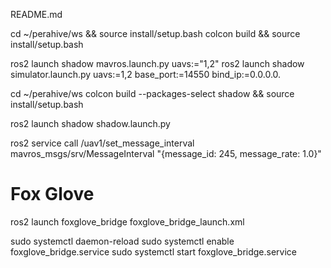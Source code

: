 README.md

cd ~/perahive/ws && source install/setup.bash
colcon build && source install/setup.bash

ros2 launch shadow mavros.launch.py uavs:="1,2"
ros2 launch shadow simulator.launch.py uavs:=1,2 base_port:=14550 bind_ip:=0.0.0.0.

cd ~/perahive/ws
colcon build --packages-select shadow && source install/setup.bash

ros2 launch shadow shadow.launch.py


ros2 service call /uav1/set_message_interval mavros_msgs/srv/MessageInterval "{message_id: 245, message_rate: 1.0}"


# Fox Glove

ros2 launch foxglove_bridge foxglove_bridge_launch.xml

sudo systemctl daemon-reload
sudo systemctl enable foxglove_bridge.service
sudo systemctl start foxglove_bridge.service


